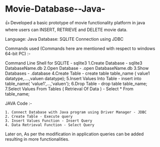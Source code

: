 # Movie-Database--Java-

👍 Developed a basic prototype of movie functionality platform in java where users can INSERT, RETRIEVE and DELETE movie data.

Language: Java
Database: SQLITE
Connection using JDBC

Commands used (Commands here are mentioned with respect to windows 64-bit PC) :-

  Command Line Shell for SQLITE - sqlite3
  1.Create Database - sqlite3 DatabaseName.db
  2.Open Database - .open DatabaseName.db
  3.Show Databases - .database
  4.Create Table - create table table_name ( value1 datatype,....,valuen datatype);
  5.Insert Values Into Table - insert into table_name( 'value1',...,'valuen');
  6.Drop Table - drop table table_name;
  7.Select Values From Tables ( Retrieval Of Data ) - Select * From table_name;


 JAVA Code :-
   
    1. Connect Database with Java program using Driver Manager - JDBC
    2. Create Table - Execute query 
    3. Insert Values Function - Insert Query
    4. Data Retrieval Function - Select Query
    
Later on, As per the modification in application queries can be added resulting in more functionalities.

